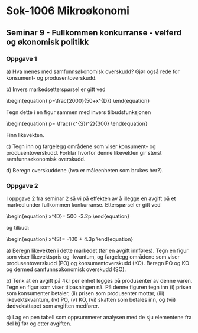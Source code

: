 # Sok-1006 Mikroøkonomi
## Seminar 9 - Fullkommen konkurranse - velferd og økonomisk politikk

### Oppgave 1

a) Hva menes med samfunnsøkonomisk overskudd? Gjør også rede for konsument- og produsentoverskudd.       

b) Invers markedsetterspørsel er gitt ved


\begin{equation}
   p=\frac{2000}{50+x^{D}}
\end{equation}

Tegn dette i en figur sammen med invers tilbudsfunksjonen 

\begin{equation}
   p= \frac{(x^{S})^2}{300}
\end{equation}

Finn likevekten.      

c) Tegn inn og fargelegg områdene som viser konsument- og produsentoverskudd. Forklar hvorfor denne likevekten gir størst samfunnsøkonomisk overskudd.    

d) Beregn overskuddene (hva er måleenheten som brukes her?).


### Oppgave 2

I oppgave 2 fra seminar 2 så vi på effekten av å illegge en avgift på et marked under fullkommen konkurranse. Etterspørsel er gitt ved


\begin{equation}
   x^{D}= 500 -3.2p
\end{equation}

og tilbud:


\begin{equation}
   x^{S}= -100 + 4.3p
\end{equation}

a) Beregn likevekten i dette markedet (før en avgift innføres). Tegn en figur som viser likevektspris og -kvantum, og fargelegg områdene som viser produsentoverskudd (PO) og konsumentoverskudd (KO). Beregn PO og KO og dermed samfunnsøkonomisk overskudd (SO).        

b) Tenk at en avgift på 4kr per enhet legges på produsenter av denne varen.  Tegn en figur som viser tilpasningen nå. På denne figuren tegn inn (i) prisen som konsumenter betaler, (ii) prisen som produsenter mottar, (iii) likevektskvantum, (iv) PO, (v) KO, (vi) skatten som betales inn, og (vii) dødveksttapet som avgiften medfører.      

c) Lag en pen tabell som oppsummerer analysen med de sju elementene fra del b) før og etter avgiften.    








